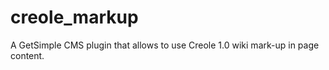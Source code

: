 creole_markup
=============

A GetSimple CMS plugin that allows to use Creole 1.0 wiki mark-up in page content.
